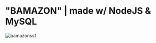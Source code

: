 # "BAMAZON" | made w/ NodeJS & MySQL


![bamazonss1](https://user-images.githubusercontent.com/25356390/28809676-9bbd8f4c-7639-11e7-9128-119f3365c73a.jpeg)

